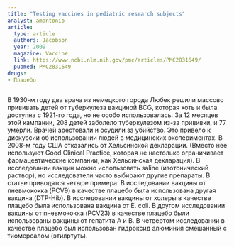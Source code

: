 ```yaml
---
title: "Testing vaccines in pediatric research subjects"
analyst: amantonio
article:
  type: article
  authors: Jacobson
  year: 2009
  magazine: Vaccine
  link: https://www.ncbi.nlm.nih.gov/pmc/articles/PMC2831649/
  pubmed: PMC2831649
drugs:
- Плацебо
---
```


В 1930-м году два врача из немецкого города Любек решили массово прививать детей от туберкулеза вакциной BCG, которая хоть и была доступна с 1921-го года, но не особо использовалась. За 12 месяцев этой кампании, 208 детей заболело туберкулезом из-за прививки, и 77 умерли. Врачей арестовали и осудили за убийство.
Это привело к дискуссии об использовании людей в медицинских экспериментах.
В 2008-м году США отказались от Хельсинской декларации. (Вместо нее используют Good Clinical Practice, которая не настолько ограничивает фармацевтические компании, как Хельсинская декларация).
В исследовании вакцин можно использовать saline (изотонический раствор), но исследователи часто выбирают другие препараты. В статье приводятся четыре примера:
В исследовании вакцины от пневмококка (PCV9) в качестве плацебо была использована другая вакцина (DTP-Hib).
В исследовании вакцины от холеры в качестве плацебо была использована вакцина от E. coli.
В другом исследовании вакцины от пневмококка (PCV23) в качестве плацебо были использованы вакцины от гепатита А и В.
В четвертом исследовании в качестве плацебо был использован гидроксид алюминия смешанный с тиомерсалом (этилртуть).
